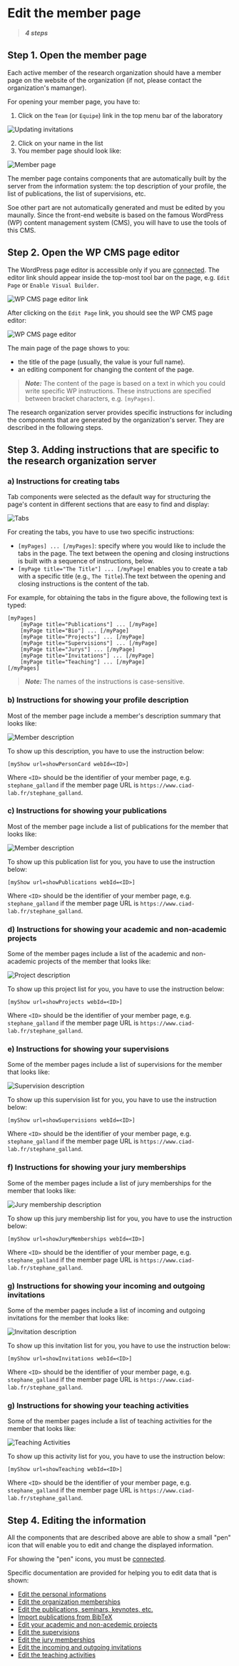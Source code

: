 # Edit the member page

> **_4 steps_**

## Step 1. Open the member page

Each active member of the research organization should have a member page on the website of the organization (if not, please contact the organization's mamanger).

For opening your member page, you have to:

1. Click on the `Team` (or `Equipe`) link in the top menu bar of the laboratory

![Updating invitations](editmemberpage1.png)

2. Click on your name in the list
3. You member page should look like:

![Member page](editmemberpage2.png)

The member page contains components that are automatically built by the server from the information system: the top description of your profile, the list of publications, the list of supervisions, etc.

Soe other part are not automatically generated and must be edited by you maunally. Since the front-end website is based on the famous WordPress (WP) content management system (CMS), you will have to use the tools of this CMS.

## Step 2. Open the WP CMS page editor

The WordPress page editor is accessible only if you are [connected](login.md). The editor link should appear inside the top-most tool bar on the page, e.g. `Edit Page` or `Enable Visual Builder`.

![WP CMS page editor link](editmemberpage3.png)

After clicking on the `Edit Page` link, you should see the WP CMS page editor:

![WP CMS page editor](editmemberpage4.png)

The main page of the page shows to you:

* the title of the page (usually, the value is your full name).
* an editing component for changing the content of the page.

> **_Note:_** The content of the page is based on a text in which you could write specific WP instructions. These instructions are specified between bracket characters, e.g. `[myPages]`.

The research organization server provides specific instructions for including the components that are generated by the organization's server. They are described in the following steps.

## Step 3. Adding instructions that are specific to the research organization server

### a) Instructions for creating tabs

Tab components were selected as the default way for structuring the page's content in different sections that are easy to find and display:

![Tabs](editmemberpage5.png)

For creating the tabs, you have to use two specific instructions:

* `[myPages] ... [/myPages]`: specify where you would like to include the tabs in the page. The text between the opening and closing instructions is built with a sequence of instructions, below.
* `[myPage title="The Title"] ... [/myPage]` enables you to create a tab with a specific title (e.g., `The Title`).The text between the opening and closing instructions is the content of the tab.

For example, for obtaining the tabs in the figure above, the following text is typed:

	[myPages]
		[myPage title="Publications"] ... [/myPage]
		[myPage title="Bio"] ... [/myPage]
		[myPage title="Projects"] ... [/myPage]
		[myPage title="Supervisions"] ... [/myPage]
		[myPage title="Jurys"] ... [/myPage]
		[myPage title="Invitations"] ... [/myPage]
		[myPage title="Teaching"] ... [/myPage]
	[/myPages]

> **_Note:_** The names of the instructions is case-sensitive.

### b) Instructions for showing your profile description

Most of the member page include a member's description summary that looks like:

![Member description](editmemberpage6.png)

To show up this description, you have to use the instruction below:

	[myShow url=showPersonCard webId=<ID>]

Where `<ID>` should be the identifier of your member page, e.g. `stephane_galland` if the member page URL is `https://www.ciad-lab.fr/stephane_galland`.

### c) Instructions for showing your publications

Most of the member page include a list of publications for the member that looks like:

![Member description](editmemberpage7.png)

To show up this publication list for you, you have to use the instruction below:

	[myShow url=showPublications webId=<ID>]

Where `<ID>` should be the identifier of your member page, e.g. `stephane_galland` if the member page URL is `https://www.ciad-lab.fr/stephane_galland`.


### d) Instructions for showing your academic and non-academic projects

Some of the member pages include a list of the academic and non-academic projects of the member that looks like:

![Project description](editmemberpage11.png)

To show up this project list for you, you have to use the instruction below:

	[myShow url=showProjects webId=<ID>]

Where `<ID>` should be the identifier of your member page, e.g. `stephane_galland` if the member page URL is `https://www.ciad-lab.fr/stephane_galland`.


### e) Instructions for showing your supervisions

Some of the member pages include a list of supervisions for the member that looks like:

![Supervision description](editmemberpage8.png)

To show up this supervision list for you, you have to use the instruction below:

	[myShow url=showSupervisions webId=<ID>]

Where `<ID>` should be the identifier of your member page, e.g. `stephane_galland` if the member page URL is `https://www.ciad-lab.fr/stephane_galland`.


### f) Instructions for showing your jury memberships

Some of the member pages include a list of jury memberships for the member that looks like:

![Jury membership description](editmemberpage9.png)

To show up this jury membership list for you, you have to use the instruction below:

	[myShow url=showJuryMemberships webId=<ID>]

Where `<ID>` should be the identifier of your member page, e.g. `stephane_galland` if the member page URL is `https://www.ciad-lab.fr/stephane_galland`.


### g) Instructions for showing your incoming and outgoing invitations

Some of the member pages include a list of incoming and outgoing invitations for the member that looks like:

![Invitation description](editmemberpage10.png)

To show up this invitation list for you, you have to use the instruction below:

	[myShow url=showInvitations webId=<ID>]

Where `<ID>` should be the identifier of your member page, e.g. `stephane_galland` if the member page URL is `https://www.ciad-lab.fr/stephane_galland`.


### g) Instructions for showing your teaching activities

Some of the member pages include a list of teaching activities for the member that looks like:

![Teaching Activities](editmemberpage12.png)

To show up this activity list for you, you have to use the instruction below:

	[myShow url=showTeaching webId=<ID>]

Where `<ID>` should be the identifier of your member page, e.g. `stephane_galland` if the member page URL is `https://www.ciad-lab.fr/stephane_galland`.


## Step 4. Editing the information

All the components that are described above are able to show a small "pen" icon that will enable you to edit and change the displayed information.

For showing the "pen" icons, you must be [connected](login.md).

Specific documentation are provided for helping you to edit data that is shown:

* [Edit the personal informations](editpersonalinfo.md)
* [Edit the organization memberships](editorgamemberships.md)
* [Edit the publications, seminars, keynotes, etc.](editpublications.md)
* [Import publications from BibTeX](importbibtex.md)
* [Edit your academic and non-acedemic projects](editprojects.md)
* [Edit the supervisions](editsupervisions.md)
* [Edit the jury memberships](editjurymemberships.md)
* [Edit the incoming and outgoing invitations](editinvitations.md)
* [Edit the teaching activities](editteachingactivities.md)

